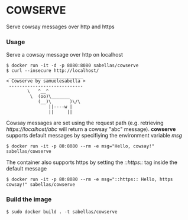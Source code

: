 # COWSERVE
Serve cowsay messages over http and https
### Usage   
Serve a cowsay message over http on localhost
```    
$ docker run -it -d -p 8080:8080 sabellas/cowserve   
$ curl --insecure http://localhost/
 ____________________________ 
< Cowserve by samuelesabella >
 ---------------------------- 
        \   ^__^
         \  (oo)\_______
            (__)\       )\/\
                ||----w |
                ||     ||
```
Cowsay messages are set using the request path (e.g. retrieving *https://localhost/abc* will return a cowsay "abc" message).
**cowserve** supports default messages by specifiying the environment variable *msg* 
```    
$ docker run -it -p 80:8080 --rm -e msg="Hello, cowsay!" sabellas/cowserve    
```
The container also supports https by setting the *::https::* tag inside the default message  
```    
$ docker run -it -p 80:8080 --rm -e msg="::https:: Hello, https cowsay!" sabellas/cowserve 
```
### Build the image    
```    
$ sudo docker build . -t sabellas/cowserve    
``` 
